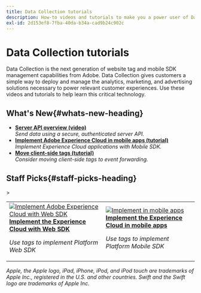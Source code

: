 ```yaml
---
title: Data Collection tutorials 
description: How-to videos and tutorials to make you a power user of Data Collection
exl-id: 2d153ef8-7fba-40da-b34a-cad9b24c902c
---
```

# Data Collection tutorials

Data Collection is the next generation of website tag and mobile SDK management capabilities from Adobe. Data Collection gives customers a simple way to deploy and manage the analytics, marketing, and advertising solutions necessary to power relevant customer experiences. Use these videos and tutorials to help learn this critical technology.

## What's New{#whats-new-heading}

<ul id="whats-new-list">
  <li><strong><a href="https://experienceleague.adobe.com/docs/platform-learn/data-collection/server-api/overview.html">Server API overview (video)</a></strong><br/><em>Send data using a secure, authenticated server API.</em></li>
  <li><strong><a href="https://experienceleague.adobe.com/docs/platform-learn/implement-mobile-sdk/overview.html">Implement Adobe Experience Cloud in mobile apps (tutorial)</a></strong><br/><em>Implement Experience Cloud applications with Mobile SDK.</em></li>
  <li><strong><a href="https://experienceleague.adobe.com/docs/platform-learn/data-collection/event-forwarding/consider-moving-tags.html">Move client-side tags (tutorial)</a></strong><br/><em>Consider moving client-side tags to event forwarding.</em></li>
</ul>


## Staff Picks{#staff-picks-heading}

<table id="staff-picks-table">>
<tr>
  <td>
    <a href="https://experienceleague.adobe.com/docs/platform-learn/implement-web-sdk/overview.html" target="_blank">
      <img alt="Implement Adobe Experience Cloud with Web SDK" src="assets/thumb_websdk.png" />
    </a>
    <div>
      <a href="https://experienceleague.adobe.com/docs/platform-learn/implement-web-sdk/overview.html" target="_blank">
    <strong>Implement the Experience Cloud with Web SDK</strong>
    </a>
    </div>
    <p>
    <em>Use tags to implement Platform Web SDK</em>
    <p>
  </td>
  <td>
    <a href="https://experienceleague.adobe.com/docs/platform-learn/implement-mobile-sdk/overview.html" target="_blank">
      <img alt="Implement in mobile apps" src="assets/thumb_swift.png" />
    </a>
    <div>
      <a href="https://experienceleague.adobe.com/docs/platform-learn/implement-mobile-sdk/overview.html" target="_blank">
    <strong>Implement the Experience Cloud in mobile apps</strong>
    </a>
    </div>
    <p>
    <em>Use tags to implement Platform Mobile SDK</em>
    <p>
  </td>
</tr>
</table>

*Apple, the Apple logo, iPad, iPhone, iPod, and iPod touch are trademarks of Apple Inc., registered in the U.S. and other countries. Swift and the Swift logo are trademarks of Apple Inc.*
